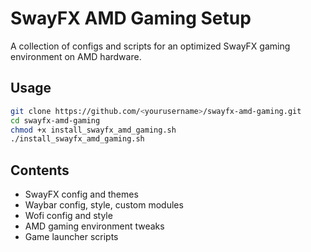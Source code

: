 # SwayFX AMD Gaming Setup

A collection of configs and scripts for an optimized SwayFX gaming environment on AMD hardware.

## Usage

```sh
git clone https://github.com/<yourusername>/swayfx-amd-gaming.git
cd swayfx-amd-gaming
chmod +x install_swayfx_amd_gaming.sh
./install_swayfx_amd_gaming.sh
```

## Contents

- SwayFX config and themes
- Waybar config, style, custom modules
- Wofi config and style
- AMD gaming environment tweaks
- Game launcher scripts
